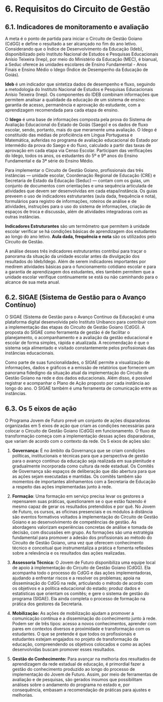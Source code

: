 # 6\. Requisitos do Circuito de Gestão

## 6.1. Indicadores de monitoramento e avaliação

A meta é o ponto de partida para iniciar o Circuito de Gestão Goiano (CdGG) e define o resultado a ser alcançado no fim do ano letivo. Considerando que o Índice de Desenvolvimento da Educação (Ideb), disponibilizado pelo Instituto Nacional de Estudos e Pesquisas Educacionais Anísio Teixeira (Inep), por meio do Ministério da Educação (MEC), é bianual, a Seduc oferece às unidades escolares de Ensino Fundamental \- Anos Finais e Ensino Médio o Idego (Índice de Desempenho da Educação de Goiás).

**Ideb** é um indicador que sintetiza dados de desempenho e fluxo, seguindo a metodologia do Instituto Nacional de Estudos e Pesquisas Educacionais Anísio Teixeira (Inep). Os componentes do IDEB combinam informações que permitem analisar a qualidade da educação de um sistema de ensino: garantia de acesso, permanência e aprovação do estudante, com a aprendizagem recomendada para cada etapa de ensino.

O **Idego** é uma base de informações composta pela prova do Sistema de Avaliação Educacional do Estado de Goiás (Saego) e os dados de fluxo escolar, sendo, portanto, mais do que meramente uma avaliação. O Idego é constituído das médias de proficiência em Língua Portuguesa e Matemática, auferidas no programa de avaliação educacional do Estado por intermédio da prova do Saego e do fluxo, calculado a partir das taxas de aprovação em cada etapa via Censo Escolar. Participam das verificações do Idego, todos os anos, os estudantes do 5º e 9º anos do Ensino Fundamental e da 3ª série do Ensino Médio.

Para implementar o Circuito de Gestão Goiano, profissionais das três instâncias — unidade escolar, Coordenação Regional de Educação (CRE) e Secretaria de Estado da Educação (Seduc) — contam com os guias, um conjunto de documentos com orientações e uma sequência articulada de atividades que devem ser desenvolvidas em cada etapa/instância. Os guias preveem o uso de indicadores estruturantes (aula dada, frequência e nota), formulários para registro de informações, roteiros de análise e de atividades, instruções para o uso do sistema de informações, criação de espaços de troca e discussão, além de atividades integradoras com as outras instâncias.

**Indicadores Estruturantes** são um termômetro que permitem à unidade escolar verificar se há condições básicas de aprendizagem dos estudantes ao longo do ano letivo. **Aula dada, frequência e nota** são os utilizados pelo Circuito de Gestão.

A análise desses três indicadores estruturantes contribui para traçar o panorama da situação da unidade escolar antes da divulgação dos resultados do Ideb/Idego. Além de serem indicadores importantes por medirem atividades básicas para o funcionamento cotidiano escolar e para a garantia de aprendizagem dos estudantes, eles também permitem que a unidade escolar verifique continuamente se está ou não caminhando para o alcance de sua meta anual.

## 6.2. SIGAE (Sistema de Gestão para o Avanço Contínuo)

O SIGAE (Sistema de Gestão para o Avanço Contínuo da Educação) é uma plataforma digital desenvolvida pelo Instituto Unibanco para contribuir com a implementação das etapas do Circuito de Gestão Goiano (CdGG). A proposta do SIGAE como ferramenta de gestão é de facilitar o planejamento, o acompanhamento e a avaliação da gestão educacional e escolar de forma simples, rápida e atualizada. A recomendação é que o sistema seja alimentado e visitado constantemente pelos profissionais das instâncias educacionais.

Como parte de suas funcionalidades, o SIGAE permite a visualização de informações, dados e gráficos e a emissão de relatórios que fornecem um panorama fidedigno da situação atual da implementação do Circuito de Gestão Goiano na rede e dos dados educacionais. Além disso, é possível registrar e acompanhar o Plano de Ação proposto por cada instância ao longo do ano. O SIGAE também é uma ferramenta de comunicação entre as instâncias.

## 6.3. Os 5 eixos de ação

O Programa Jovem de Futuro prevê um conjunto de ações disparadoras organizadas em 5 eixos de ação que criam as condições necessárias para colocar o Circuito de Gestão Goiano (CdGG) em funcionamento. O fluxo de transformação começa com a implementação dessas ações disparadoras, que variam de acordo com o contexto da rede. Os 5 eixos de ações são:

1. **Governança:** É no âmbito da Governança que se criam condições políticas, institucionais e técnicas para que a perspectiva de gestão para o avanço contínuo da educação seja realizada em sua plenitude e gradualmente incorporada como cultura da rede estadual. Os Comitês de Governança são espaços de deliberação que dão abertura para que as ações sejam executadas e mantidas. Os comitês também são momentos de importantes alinhamentos com a Secretaria de Educação a respeito das ações implementadas junto à rede.

2. **Formação**: Uma formação em serviço precisa levar os gestores a repensarem suas práticas, questionarem se o que estão fazendo é mesmo capaz de gerar os resultados pretendidos e por quê. No Jovem de Futuro, os cursos, as oficinas presenciais e os módulos à distância são eventos formativos voltados à implementação do Circuito de Gestão Goiano e ao desenvolvimento de competências de gestão. As abordagens valorizam experiências concretas de análise e tomada de decisão, com discussões em grupo. As formações são uma estratégia fundamental para promover a adesão dos profissionais ao método do Circuito de Gestão Goiano, uma vez que oferecem conhecimento técnico e conceitual que instrumentaliza a prática e fomenta reflexões sobre a relevância e os resultados das ações realizadas.

3. **Assessoria Técnica:** O Jovem de Futuro disponibiliza uma equipe local de apoio à implementação do Circuito de Gestão Goiano (CdGG). Ela acompanha todo o processo do CdGG e das ações implementadoras, ajudando a enfrentar riscos e a resolver os problemas; apoia na disseminação do CdGG na rede, articulando o método de acordo com os objetivos e a política educacional do estado; produz dados e estatísticas que orientam os comitês; e gere o sistema de gestão do programa (SIGAE). Ela ainda completa o processo de formação na prática dos gestores da Secretaria.

4. **Mobilização:** As ações de mobilização ajudam a promover a comunicação contínua e a disseminação do conhecimento junto à rede. Podem ser de três tipos: acesso a novos conhecimentos, aprender com pares em contextos diversos e proximidade e transformação com os estudantes. O que se pretende é que todos os profissionais e estudantes estejam engajados no projeto de transformação da educação, compreendendo os objetivos colocados e como as ações desenvolvidas buscam promover esses resultados.

5. **Gestão do Conhecimento:** Para avançar na melhoria dos resultados de aprendizagem da rede estadual de educação, é primordial fazer a gestão do conhecimento produzido ao longo do processo de implementação do Jovem de Futuro. Assim, por meio de ferramentas de avaliação e de pesquisas, são gerados insumos que possibilitam análises sobre o andamento do programa no estado e, por consequência, embasam a recomendação de práticas para ajustes e melhorias.
